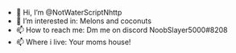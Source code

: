 - 👋 Hi, I’m @NotWaterScriptNhttp
- 👀 I’m interested in: Melons and coconuts
- 📫 How to reach me: Dm me on discord NoobSlayer5000#8208
- 📫 Where i live: Your moms house!
